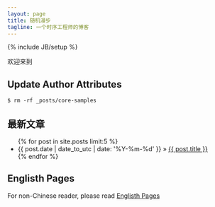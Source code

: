 ```yaml
---
layout: page
title: 随机漫步
tagline: 一个时序工程师的博客
---
```

{% include JB/setup %}

欢迎来到

## Update Author Attributes

    $ rm -rf _posts/core-samples

## 最新文章

<ul class="posts">
  {% for post in site.posts limit:5 %}
    <li><span>{{ post.date | date_to_utc | date: '%Y-%m-%d' }}</span> &raquo; <a href="{{ BASE_PATH }}{{ post.url }}">{{ post.title }}</a></li>
  {% endfor %}
</ul>

## Englisth Pages
For non-Chinese reader, please read [Englisth Pages](http://jekyllbootstrap.com/usage/jekyll-quick-start.html)
